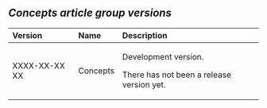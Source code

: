 ﻿## ***Concepts article group versions***


|**Version**|**Name**|**Description**|
| :- | :- | :- |
|XXXX-XX-XX XX|Concepts|<p>Development version.</p><p>There has not been a release version yet.</p>|

